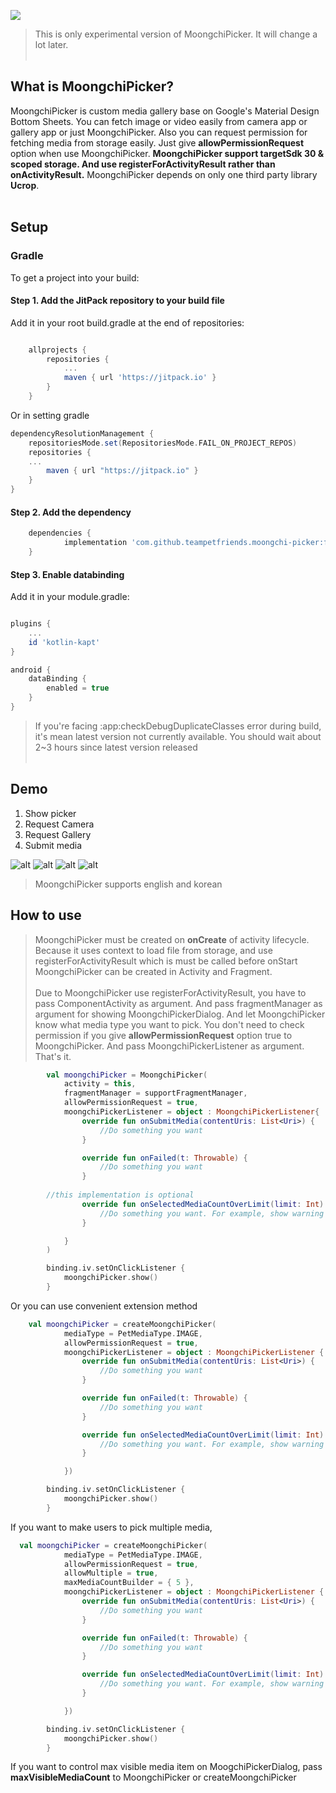 [![](https://jitpack.io/v/teampetfriends/moongchi-picker.svg)](https://jitpack.io/#teampetfriends/moongchi-picker)
> This is only experimental version of MoongchiPicker. It will change a lot later.
<br/><br/>

## What is MoongchiPicker?
MoongchiPicker is custom media gallery base on Google's Material Design Bottom Sheets.
You can fetch image or video easily from camera app or gallery app or just MoongchiPicker.
Also you can request permission for fetching media from storage easily. Just give **allowPermissionRequest** option when use MoongchiPicker.
**MoongchiPicker support targetSdk 30 & scoped storage. And use registerForActivityResult rather than onActivityResult.**
MoongchiPicker depends on only one third party library **Ucrop**.
<br/><br/>
## Setup

### Gradle

To get a project into your build:

#### Step 1. Add the JitPack repository to your build file

Add it in your root build.gradle at the end of repositories:

```gradle

	allprojects {
		repositories {
			...
			maven { url 'https://jitpack.io' }
		}
	}
```

Or in setting gradle

```gradle
dependencyResolutionManagement {
    repositoriesMode.set(RepositoriesMode.FAIL_ON_PROJECT_REPOS)
    repositories {
	...
        maven { url "https://jitpack.io" }
    }
}
```

#### Step 2. Add the dependency

```gradle
	dependencies {
	        implementation 'com.github.teampetfriends.moongchi-picker:final:x.y.z'
	}
```

#### Step 3. Enable databinding

Add it in your module.gradle:

```gradle

plugins {
    ...
    id 'kotlin-kapt'
}

android {
    dataBinding {
        enabled = true
    }
}
```
> If you're facing :app:checkDebugDuplicateClasses error during build, it's mean latest version not currently available.
> You should wait about 2~3 hours since latest version released
<br/><br/>

## Demo
1. Show picker  
2. Request Camera  
3. Request Gallery  
4. Submit media  

![alt](demo01.gif)
![alt](demo02.gif)
![alt](demo03.gif)
![alt](demo04.gif)
>MoongchiPicker supports english and korean
## How to use
> MoongchiPicker must be created on **onCreate** of activity lifecycle. Because it uses context to load file from storage, and use registerForActivityResult which is must be called before onStart
> MoongchiPicker can be created in Activity and Fragment.
<br/><br/>
Due to MoongchiPicker use registerForActivityResult, you have to pass ComponentActivity as argument.
And pass fragmentManager as argument for showing MoongchiPickerDialog.
And let MoongchiPicker know what media type you want to pick.
You don't need to check permission if you give **allowPermissionRequest** option true to MoongchiPicker.
And pass MoongchiPickerListener as argument. That's it.

```kotlin
        val moongchiPicker = MoongchiPicker(
            activity = this,
            fragmentManager = supportFragmentManager,
            allowPermissionRequest = true,
            moongchiPickerListener = object : MoongchiPickerListener{
                override fun onSubmitMedia(contentUris: List<Uri>) {
                    //Do something you want
                }

                override fun onFailed(t: Throwable) {
                    //Do something you want
                }
		
		//this implementation is optional
                override fun onSelectedMediaCountOverLimit(limit: Int) {
                    //Do something you want. For example, show warning dialog
                }

            }
        )

        binding.iv.setOnClickListener {
            moongchiPicker.show()
        }
```

Or you can use convenient extension method

```kotlin
    val moongchiPicker = createMoongchiPicker(
            mediaType = PetMediaType.IMAGE,
            allowPermissionRequest = true,
            moongchiPickerListener = object : MoongchiPickerListener {
                override fun onSubmitMedia(contentUris: List<Uri>) {
                    //Do something you want
                }

                override fun onFailed(t: Throwable) {
                    //Do something you want
                }

                override fun onSelectedMediaCountOverLimit(limit: Int) {
                    //Do something you want. For example, show warning dialog
                }

            })

        binding.iv.setOnClickListener {
            moongchiPicker.show()
        }
```
If you want to make users to pick multiple media,

```kotlin
  val moongchiPicker = createMoongchiPicker(
            mediaType = PetMediaType.IMAGE,
            allowPermissionRequest = true,
            allowMultiple = true,
            maxMediaCountBuilder = { 5 },
            moongchiPickerListener = object : MoongchiPickerListener {
                override fun onSubmitMedia(contentUris: List<Uri>) {
                    //Do something you want
                }

                override fun onFailed(t: Throwable) {
                    //Do something you want
                }

                override fun onSelectedMediaCountOverLimit(limit: Int) {
                    //Do something you want. For example, show warning dialog
                }

            })

        binding.iv.setOnClickListener {
            moongchiPicker.show()
        }
```

If you want to control max visible media item on MoogchiPickerDialog, pass **maxVisibleMediaCount** to MoongchiPicker or createMoongchiPicker

